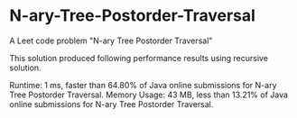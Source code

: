 # N-ary-Tree-Postorder-Traversal
A Leet code problem "N-ary Tree Postorder Traversal"

This solution produced following performance results using recursive solution.

Runtime: 1 ms, faster than 64.80% of Java online submissions for N-ary Tree Postorder Traversal.
Memory Usage: 43 MB, less than 13.21% of Java online submissions for N-ary Tree Postorder Traversal.
